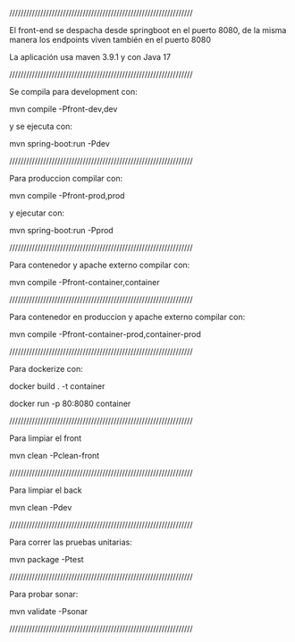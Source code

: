 /////////////////////////////////////////////////////////////////

El front-end se despacha desde springboot en el puerto 8080, de la misma manera los endpoints viven también en el puerto 8080

La aplicación usa maven 3.9.1 y con Java 17

/////////////////////////////////////////////////////////////////

Se compila para development con:

mvn compile -Pfront-dev,dev

y se ejecuta con:

mvn spring-boot:run -Pdev

/////////////////////////////////////////////////////////////////

Para produccion compilar con:

mvn compile -Pfront-prod,prod

y ejecutar con:

mvn spring-boot:run -Pprod

/////////////////////////////////////////////////////////////////

Para contenedor y apache externo compilar con:

mvn compile -Pfront-container,container

/////////////////////////////////////////////////////////////////

Para contenedor en produccion y apache externo compilar con:

mvn compile -Pfront-container-prod,container-prod

/////////////////////////////////////////////////////////////////

Para dockerize con:

docker build . -t container

docker run -p 80:8080 container

/////////////////////////////////////////////////////////////////

Para limpiar el front

mvn clean -Pclean-front

/////////////////////////////////////////////////////////////////

Para limpiar el back

mvn clean -Pdev

/////////////////////////////////////////////////////////////////

Para correr las pruebas unitarias:

mvn package -Ptest

/////////////////////////////////////////////////////////////////

Para probar sonar:

mvn validate -Psonar

/////////////////////////////////////////////////////////////////